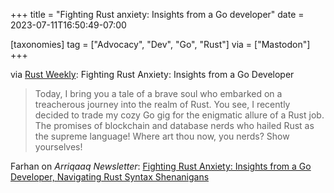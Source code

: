+++
title = "Fighting Rust anxiety: Insights from a Go developer"
date = 2023-07-11T16:50:49-07:00

[taxonomies]
tag = ["Advocacy", "Dev", "Go", "Rust"]
via = ["Mastodon"]
+++

via [Rust Weekly](https://mastodon.social/@rust_discussions/110697171607785265): Fighting Rust Anxiety: Insights from a Go Developer

<!-- more -->

> Today, I bring you a tale of a brave soul who embarked on a treacherous journey into the realm of Rust. You see, I recently decided to trade my cozy Go gig for the enigmatic allure of a Rust job. The promises of blockchain and database nerds who hailed Rust as the supreme language! Where art thou now, you nerds? Show yourselves!

Farhan on _Arriqaaq Newsletter_: [Fighting Rust Anxiety: Insights from a Go Developer, Navigating Rust Syntax Shenanigans](https://arriqaaq.substack.com/p/fighting-rust-anxiety-insights-from)
